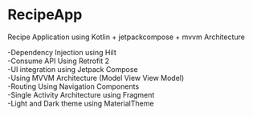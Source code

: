 # RecipeApp
Recipe Application using Kotlin + jetpackcompose + mvvm Architecture

-Dependency Injection using Hilt <br />
-Consume API Using Retrofit 2 <br />
-UI integration using Jetpack Compose <br />
-Using MVVM Architecture (Model View View Model) <br />
-Routing Using Navigation Components <br />
-Single Activity Architecture using Fragment <br />
-Light and Dark theme using MaterialTheme <br />
